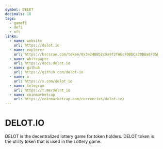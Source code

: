 ```yaml
---
symbol: DELOT
decimals: 18
tags:
  - gamefi
  - defi
  - nft
links:
  - name: website
    url: https://delot.io
  - name: explorer
    url: https://bscscan.com/token/0x3e24BBb2c9a0f2fAEcFDBDCa20BBa6F35b73C4CB
  - name: whitepaper
    url: https://docs.delot.io
  - name: github
    url: https://github.com/delot-io
  - name: x
    url: https://x.com/delot_io
  - name: telegram
    url: https://t.me/delot_io
  - name: coinmarketcap
    url: https://coinmarketcap.com/currencies/delot-io/
---
```


# DELOT.IO

DELOT is the decentralized lottery game for token holders. DELOT token is the utility token that is used in the Lottery game.
